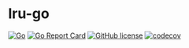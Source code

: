 # lru-go

[![Go](https://github.com/jdxyw/lru-go/actions/workflows/go.yml/badge.svg)](https://github.com/jdxyw/lru-go/actions/workflows/go.yml)
[![Go Report Card](https://goreportcard.com/badge/github.com/jdxyw/lru-go)](https://goreportcard.com/report/github.com/jdxyw/lru-go)
[![GitHub license](https://img.shields.io/badge/license-MIT-blue.svg)](https://raw.githubusercontent.com/jdxyw/lru-go/main/LICENSE)
[![codecov](https://codecov.io/gh/jdxyw/lru-go/branch/master/graph/badge.svg?token=e7NNqTMSYi)](https://codecov.io/gh/jdxyw/lru-go)
